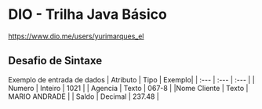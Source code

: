 # DIO - Trilha Java Básico
https://www.dio.me/users/yurimarques_el
## Desafio de Sintaxe
Exemplo de entrada de dados
| Atributo | Tipo | Exemplo|
| :--- | :--- | :--- |
| Numero	| Inteiro	| 1021 |
| Agencia	| Texto	| 067-8 |
|Nome Cliente |	Texto	| MARIO ANDRADE |
| Saldo |	Decimal |	237.48 |
